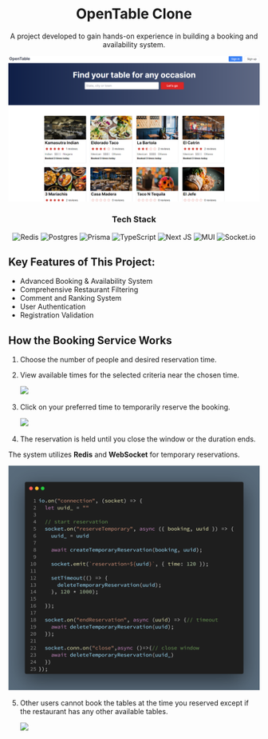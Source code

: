<h1 align="center">OpenTable Clone</h1>

<p align="center">
  A project developed to gain hands-on experience in building a booking and availability system.
</p>

![Main Page](./public/images/main_page.png)


<h3 align="center">Tech Stack</h3>

<div align="center">

  ![Redis](https://img.shields.io/badge/redis-%23DD0031.svg?style=for-the-badge&logo=redis&logoColor=white)
  ![Postgres](https://img.shields.io/badge/postgres-%23316192.svg?style=for-the-badge&logo=postgresql&logoColor=white)
  ![Prisma](https://img.shields.io/badge/Prisma-3982CE?style=for-the-badge&logo=Prisma&logoColor=white)
  ![TypeScript](https://img.shields.io/badge/typescript-%23007ACC.svg?style=for-the-badge&logo=typescript&logoColor=white)
  ![Next JS](https://img.shields.io/badge/Next-black?style=for-the-badge&logo=next.js&logoColor=white)
  ![MUI](https://img.shields.io/badge/MUI-%230081CB.svg?style=for-the-badge&logo=mui&logoColor=white)
  ![Socket.io](https://img.shields.io/badge/Socket.io-black?style=for-the-badge&logo=socket.io&badgeColor=010101)

</div>

## Key Features of This Project:

- Advanced Booking & Availability System
- Comprehensive Restaurant Filtering
- Comment and Ranking System
- User Authentication
- Registration Validation

## How the Booking Service Works

1. Choose the number of people and desired reservation time.
2. View available times for the selected criteria near the chosen time.

   <img src="https://github.com/Hyloft/opentable-clone/assets/72349457/5376b017-5188-44aa-b57a-62a24caf71c1" width="450"/>

4. Click on your preferred time to temporarily reserve the booking.

   <img src="https://github.com/Hyloft/opentable-clone/assets/72349457/faf34628-5b84-4182-ae48-8adf47655891" width="550"/>
   


6. The reservation is held until you close the window or the duration ends.

The system utilizes **Redis** and **WebSocket** for temporary reservations.

<img src='./public/images/carbon.png' style='width:720px;'>

5. Other users cannot book the tables at the time you reserved except if the restaurant has any other available tables.

    <img src="https://github.com/Hyloft/opentable-clone/assets/72349457/91ae5718-661a-48d1-9c87-1f061cc0de72" width="450" />
   

